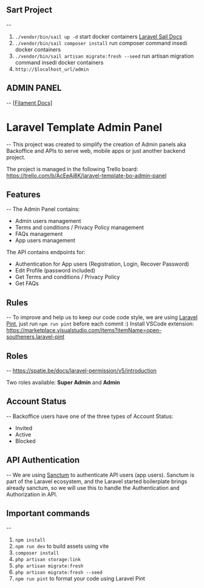 ## Sart Project
--

1. `./vendor/bin/sail up -d` start docker containers [Laravel Sail Docs](https://laravel.com/docs/9.x/sail#introduction)
2. `./vendor/bin/sail composer install` run composer command insedi docker containers
3. `./vendor/bin/sail artisan migrate:fresh --seed` run artisan migration command insedi docker containers
4. `http://$localhost_url/admin`

## ADMIN PANEL
--
[[Filament Docs]](https://filamentphp.com/docs/2.x/admin/resources/getting-started)


# Laravel Template Admin Panel
--
This project was created to simplify the creation of Admin panels aka Backoffice and APIs to serve web, mobile apps or
just another backend project.

The project is managed in the following Trello board: https://trello.com/b/AcEeAj8K/laravel-template-bo-admin-panel

## Features
--
The Admin Panel contains:
- Admin users management
- Terms and conditions / Privacy Policy management
- FAQs management
- App users management

The API contains endpoints for:
- Authentication for App users (Registration, Login, Recover Password)
- Edit Profile (password included)
- Get Terms and conditions / Privacy Policy
- Get FAQs

## Rules
--
To improve and help us to keep our code code style, we are using [Laravel Pint](https://github.com/laravel/pint), just run `npm run pint` before each commit :)
Install VSCode extension: https://marketplace.visualstudio.com/items?itemName=open-southeners.laravel-pint

## Roles
-- 
https://spatie.be/docs/laravel-permission/v5/introduction

Two roles available: **Super Admin** and **Admin**

## Account Status
--
Backoffice users have one of the three types of Account Status:
- Invited
- Active
- Blocked

## API Authentication
--
We are using [Sanctum](https://laravel.com/docs/9.x/sanctum) to authenticate API users (app users).
Sanctum is part of the Laravel ecosystem, and the Laravel started boilerplate brings already sanctum, so we will use this to handle the Authentication and Authorization in API.

## Important commands
--
1. `npm install`
2. `npm run dev` to build assets using vite
3. `composer install`
4. `php artisan storage:link`
5. `php artisan migrate:fresh`
6. `php artisan migrate:fresh --seed`
7. `npm run pint` to format your code using Laravel Pint
